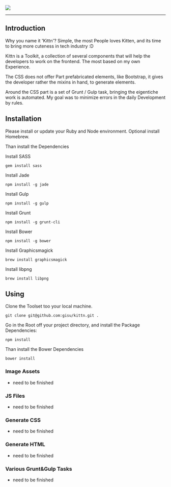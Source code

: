 ![](https://cloud.githubusercontent.com/assets/442468/3564677/85e7f014-0a93-11e4-93b7-95137d7cf008.png)

----

## Introduction

Why you name it 'Kittn'? Simple, the most People loves Kitten, and its time to bring more cuteness in tech industry :D

Kittn is a Toolkit, a collection of several components that will help the developers to work on the frontend. The most based on my own Experience.

The CSS does not offer Part prefabricated elements, like Bootstrap, it gives the developer rather the mixins in hand, to generate elements.

Around the CSS part is a set of Grunt / Gulp task, bringing the eigentiche work is automated. My goal was to minimize errors in the daily Development by rules.

## Installation

Please install or update your Ruby and Node environment. Optional install Homebrew.

Than install the Dependencies

Install SASS
```shell
gem install sass
```

Install Jade
```shell
npm install -g jade
```

Install Gulp
```shell
npm install -g gulp
```

Install Grunt
```shell
npm install -g grunt-cli
```

Install Bower
```shell
npm install -g bower
```

Install Graphicsmagick
```shell
brew install graphicsmagick
```

Install libpng
```shell
brew install libpng
```

## Using
Clone the Toolset too your local machine.
```shell
git clone git@github.com:gisu/kittn.git .
```

Go in the Root off your project directory, and install the Package Dependencies:

```shell
npm install
```

Than install the Bower Dependencies
```shell
bower install
```

### Image Assets
- need to be finished

### JS Files
- need to be finished

### Generate CSS
- need to be finished

### Generate HTML
- need to be finished

### Various Grunt&Gulp Tasks
- need to be finished
